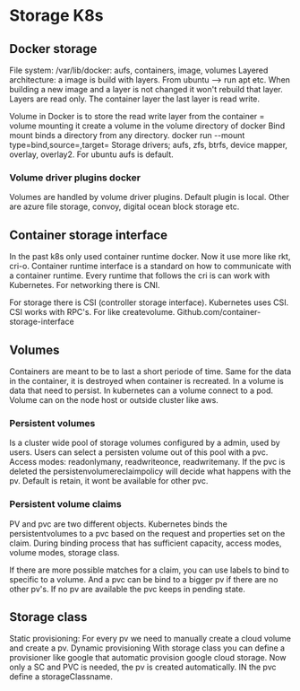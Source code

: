 # Storage K8s

## Docker storage
File system:
/var/lib/docker: aufs, containers, image, volumes
Layered architecture: a image is build with layers. From ubuntu --> run apt etc.
When building a new image and a layer is not changed it won't rebuild that layer. 
Layers are read only. The container layer the last layer is read write.

Volume in Docker is to store the read write layer from the container = volume mounting it create a volume in the volume directory of docker
Bind mount binds a directory from any directory.
docker run --mount type=bind,source=,target=
Storage drivers; aufs, zfs, btrfs, device mapper, overlay, overlay2. For ubuntu aufs is default.

### Volume driver plugins docker
Volumes are handled by volume driver plugins. Default plugin is local. 
Other are azure file storage, convoy, digital ocean block storage etc.

## Container storage interface
In the past k8s only used container runtime docker. Now it use more like rkt, cri-o.
Container runtime interface is a standard on how to communicate with a container runtime. Every runtime that follows the cri is can work with Kubernetes. 
For networking there is CNI. 

For storage there is CSI (controller storage interface). Kubernetes uses CSI. CSI works with RPC's. For like createvolume. 
Github.com/container-storage-interface

## Volumes
Containers are meant to be to last a short periode of time. Same for the data in the container, it is destroyed when container is recreated. In a volume is data that need to persist.
In kubernetes can a volume connect to a pod. Volume can on the node host or outside cluster like aws.

### Persistent volumes
Is a cluster wide pool of storage volumes configured by a admin, used by users. Users can select a persisten volume out of this pool with a pvc. 
Access modes: readonlymany, readwriteonce, readwritemany. 
If the pvc is deleted the persistenvolumereclaimpolicy will decide what happens with the pv. Default is retain, it wont be available for other pvc.

### Persistent volume claims
PV and pvc are two different objects. Kubernetes binds the persistentvolumes to a pvc based on the request and properties set on the claim. During binding process that has sufficient capacity, access modes, volume modes, storage class.

If there are more possible matches for a claim, you can use labels to bind to specific to a volume. And a pvc can be bind to a bigger pv if there are no other pv's. If no pv are available the pvc keeps in pending state. 


## Storage class
Static provisioning: For every pv we need to manually create a cloud volume and create a pv.
Dynamic provisioning
With storage class you can define a provisioner like google that automatic provision google cloud storage. Now only a SC and PVC is needed, the pv is created automatically. IN the pvc define a storageClassname. 
